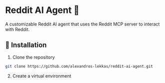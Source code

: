 # Reddit AI Agent 🤖

A customizable Reddit AI agent that uses the Reddit MCP server to interact with Reddit.

## 🔧 Installation

1. Clone the repository

```bash
git clone https://github.com/alexandros-lekkas/reddit-ai-agent.git
```

2. Create a virtual environment
